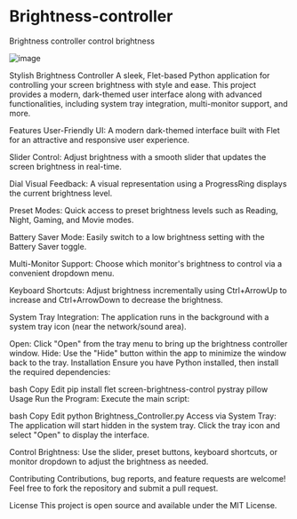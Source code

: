 # Brightness-controller
Brightness controller control brightness





![image](https://github.com/user-attachments/assets/6bcfeaf7-276f-4c60-9ba5-40f890c8a091)





Stylish Brightness Controller
A sleek, Flet-based Python application for controlling your screen brightness with style and ease. This project provides a modern, dark-themed user interface along with advanced functionalities, including system tray integration, multi-monitor support, and more.

Features
User-Friendly UI:
A modern dark-themed interface built with Flet for an attractive and responsive user experience.

Slider Control:
Adjust brightness with a smooth slider that updates the screen brightness in real-time.

Dial Visual Feedback:
A visual representation using a ProgressRing displays the current brightness level.

Preset Modes:
Quick access to preset brightness levels such as Reading, Night, Gaming, and Movie modes.

Battery Saver Mode:
Easily switch to a low brightness setting with the Battery Saver toggle.

Multi-Monitor Support:
Choose which monitor's brightness to control via a convenient dropdown menu.

Keyboard Shortcuts:
Adjust brightness incrementally using Ctrl+ArrowUp to increase and Ctrl+ArrowDown to decrease the brightness.

System Tray Integration:
The application runs in the background with a system tray icon (near the network/sound area).

Open: Click "Open" from the tray menu to bring up the brightness controller window.
Hide: Use the "Hide" button within the app to minimize the window back to the tray.
Installation
Ensure you have Python installed, then install the required dependencies:

bash
Copy
Edit
pip install flet screen-brightness-control pystray pillow
Usage
Run the Program:
Execute the main script:

bash
Copy
Edit
python Brightness_Controller.py
Access via System Tray:
The application will start hidden in the system tray. Click the tray icon and select "Open" to display the interface.

Control Brightness:
Use the slider, preset buttons, keyboard shortcuts, or monitor dropdown to adjust the brightness as needed.

Contributing
Contributions, bug reports, and feature requests are welcome! Feel free to fork the repository and submit a pull request.

License
This project is open source and available under the MIT License.


















